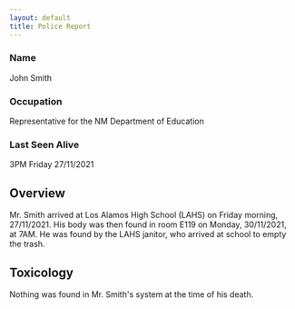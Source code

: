 ```yaml
---
layout: default
title: Police Report
---
```


### Name
John Smith

### Occupation
Representative for the NM Department of Education

### Last Seen Alive
3PM Friday 27/11/2021

## Overview
Mr. Smith arrived at Los Alamos High School (LAHS) on Friday morning, 27/11/2021. His body was then found in room E119 on Monday, 30/11/2021, at 7AM. He was found by the LAHS janitor, who arrived at school to empty the trash. 

## Toxicology
Nothing was found in Mr. Smith's system at the time of his death.